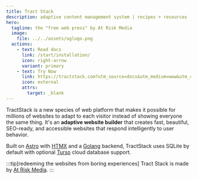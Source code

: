 ```yaml
---
title: Tract Stack
description: adaptive content management system | recipes + resources
hero:
  tagline: the "free web press" by At Risk Media
  image:
    file: ../../assets/oglogo.png
  actions:
    - text: Read docs
      link: /start/installation/
      icon: right-arrow
      variant: primary
    - text: Try Now
      link: https://tractstack.com?utm_source=docs&utm_medium=www&utm_campaign=starlight
      icon: external
      attrs:
        target: _blank
---
```


TractStack is a new species of web platform that makes it possible for millions of websites to adapt to each visitor instead of showing everyone the same thing. It's an **adaptive website builder** that creates fast, beautiful, SEO-ready, and accessible websites that respond intelligently to user behavior.

Built on [Astro](https://astro.build/) with [HTMX](https://htmx.org/) and a [Golang](https://go.dev/) backend, TractStack uses SQLite by default with optional [Turso](https://app.turso.tech/) cloud database support.

:::tip[redeeming the websites from boring experiences]
Tract Stack is made by [At Risk Media](https://atriskmedia.com?utm_source=docs&utm_medium=www&utm_campaign=starlight).
:::
